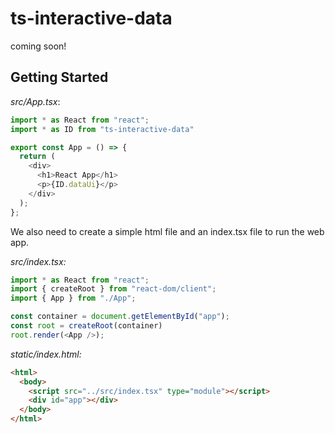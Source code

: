 # ts-interactive-data

coming soon!

## Getting Started

*src/App.tsx*:
<!-- START demoApp -->
```ts
import * as React from "react";
import * as ID from "ts-interactive-data"

export const App = () => {
  return (
    <div>
      <h1>React App</h1>
      <p>{ID.dataUi}</p>
    </div>
  );
};
```
<!-- END demoApp -->

We also need to create a simple html file and an index.tsx file to run the web app.

*src/index.tsx:*
<!-- START demoIndex -->
```ts
import * as React from "react";
import { createRoot } from "react-dom/client";
import { App } from "./App";

const container = document.getElementById("app");
const root = createRoot(container)
root.render(<App />);
```
<!-- END demoIndex -->

*static/index.html:*
<!-- START demoHtml -->
```html
<html>
  <body>
    <script src="../src/index.tsx" type="module"></script>
    <div id="app"></div>
  </body>
</html>
```
<!-- END demoHtml -->